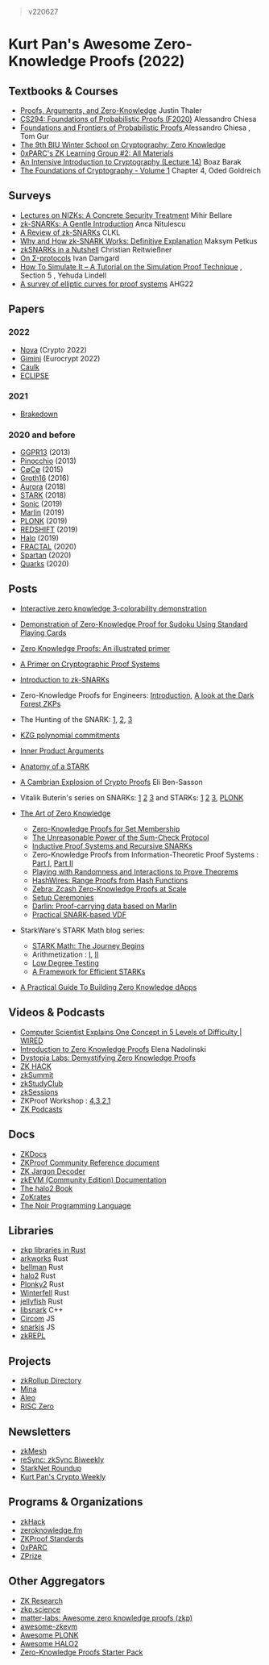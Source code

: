 > v220627
# Kurt Pan's Awesome Zero-Knowledge Proofs (2022) 

## Textbooks & Courses
- [Proofs, Arguments, and Zero-Knowledge](https://people.cs.georgetown.edu/jthaler/ProofsArgsAndZK.html) Justin Thaler
- [CS294: Foundations of Probabilistic Proofs (F2020)](http://people.eecs.berkeley.edu/~alexch/classes/CS294-F2020.html) Alessandro Chiesa
- [Foundations and Frontiers of Probabilistic Proofs ](https://www.msri.org/summer_schools/931) Alessandro Chiesa , Tom Gur
- [The 9th BIU Winter School on Cryptography: Zero Knowledge](https://cyber.biu.ac.il/event/the-9th-biu-winter-school-on-cryptography/)
- [0xPARC's ZK Learning Group #2: All Materials](https://0xparc.notion.site/ZK-Learning-Group-2-All-Materials-b199ae33734f40db8b757b6fe3428f81)
- [An Intensive Introduction to Cryptography (Lecture 14)](https://intensecrypto.org/public/lec_14_zero_knowledge.html) Boaz Barak
- [The Foundations of Cryptography - Volume 1](https://www.wisdom.weizmann.ac.il/~oded/foc-vol1.html) Chapter 4, Oded Goldreich

## Surveys
- [Lectures on NIZKs: A Concrete Security Treatment](https://cseweb.ucsd.edu/~mihir/cse208-Wi20/main.pdf) Mihir Bellare
- [zk-SNARKs: A Gentle Introduction](https://www.di.ens.fr/~nitulesc/files/Survey-SNARKs.pdf) Anca Nitulescu
- [A Review of zk-SNARKs](https://arxiv.org/pdf/2202.06877.pdf) CLKL
- [Why and How zk-SNARK Works: Definitive Explanation](http://petkus.info/papers/WhyAndHowZkSnarkWorks.pdf) Maksym Petkus
- [zkSNARKs in a Nutshell](http://chriseth.github.io/notes/articles/zksnarks/zksnarks.pdf) Christian Reitwießner
- [On Σ-protocols](https://cs.au.dk/~ivan/Sigma.pdf) Ivan Damgard
- [How To Simulate It – A Tutorial on the Simulation Proof Technique](https://eprint.iacr.org/2016/046.pdf) , Section 5 , Yehuda Lindell
- [A survey of elliptic curves for proof systems](https://eprint.iacr.org/2022/586) AHG22

## Papers

### 2022
- [Nova](https://eprint.iacr.org/2021/370.pdf) (Crypto 2022)
- [Gimini](https://eprint.iacr.org/2022/420.pdf) (Eurocrypt 2022)
- [Caulk](https://eprint.iacr.org/2022/621.pdf)
- [ECLIPSE](https://eprint.iacr.org/2021/934.pdf)

### 2021
- [Brakedown](https://eprint.iacr.org/2021/1043.pdf) 


### 2020 and before
- [GGPR13](https://eprint.iacr.org/2012/215.pdf) (2013)
- [Pinocchio](https://eprint.iacr.org/2013/279.pdf) (2013)
- [C∅C∅](https://eprint.iacr.org/2015/1093.pdf) (2015)
- [Groth16](https://eprint.iacr.org/2016/260.pdf) (2016)
- [Aurora](https://eprint.iacr.org/2018/828.pdf) (2018)
- [STARK](https://eprint.iacr.org/2018/046.pdf) (2018)
- [Sonic](https://eprint.iacr.org/2019/099.pdf) (2019)
- [Marlin](https://eprint.iacr.org/2019/1047.pdf) (2019)
- [PLONK](https://eprint.iacr.org/2019/953.pdf) (2019)
- [REDSHIFT](https://eprint.iacr.org/2019/1400.pdf) (2019)
- [Halo](https://eprint.iacr.org/2019/1021.pdf) (2019)
- [FRACTAL](https://eprint.iacr.org/2019/1076.pdf) (2020)
- [Spartan](https://eprint.iacr.org/2019/550.pdf) (2020)
- [Quarks](https://eprint.iacr.org/2020/1275.pdf) (2020)



## Posts
- [Interactive zero knowledge 3-colorability demonstration](http://web.mit.edu/~ezyang/Public/graph/svg.html)
- [Demonstration of Zero-Knowledge Proof for Sudoku Using Standard Playing Cards](https://www.wisdom.weizmann.ac.il/~naor/PAPERS/SUDOKU_DEMO/)
- [Zero Knowledge Proofs: An illustrated primer](https://blog.cryptographyengineering.com/2014/11/27/zero-knowledge-proofs-illustrated-primer/)
- [A Primer on Cryptographic Proof Systems](https://jumpcrypto.com/a-primer-on-proof-systems/)
- [Introduction to zk-SNARKs](https://blog.decentriq.com/zk-snarks-primer-part-one/)
- Zero-Knowledge Proofs for Engineers: [Introduction](https://blog.zkga.me/intro-to-zksnarks), [A look at the Dark Forest ZKPs](https://blog.zkga.me/df-init-circuit)
- The Hunting of the SNARK: [1](https://medium.com/aztec-protocol/the-hunting-of-the-snark-1-3-a610c28317c7), [2](https://medium.com/aztec-protocol/the-hunting-of-the-snark-2-3-673e1830938f), [3](https://medium.com/aztec-protocol/the-hunting-of-the-snark-3-3-c0a6e17c6d92)
- [KZG polynomial commitments](https://dankradfeist.de/ethereum/2020/06/16/kate-polynomial-commitments.html)
- [Inner Product Arguments](https://dankradfeist.de/ethereum/2021/07/27/inner-product-arguments.html)
- [Anatomy of a STARK](https://aszepieniec.github.io/stark-anatomy/)
- [A Cambrian Explosion of Crypto Proofs](https://nakamoto.com/cambrian-explosion-of-crypto-proofs/) Eli Ben-Sasson
- Vitalik Buterin's series on SNARKs: [1](https://vitalik.ca/general/2016/12/10/qap.html) [2](https://vitalik.ca/general/2017/01/14/exploring_ecp.html) [3](https://vitalik.ca/general/2017/02/01/zk_snarks.html) and STARKs: [1](https://vitalik.ca/general/2017/11/09/starks_part_1.html) [2](https://vitalik.ca/general/2017/11/22/starks_part_2.html) [3](https://vitalik.ca/general/2018/07/21/starks_part_3.html), [PLONK](https://vitalik.ca/general/2019/09/22/plonk.html)

- [The Art of Zero Knowledge](https://zkproof.org/blog/)
    - [Zero-Knowledge Proofs for Set Membership](https://zkproof.org/2020/02/27/zkp-set-membership/)
    - [The Unreasonable Power of the Sum-Check Protocol](https://zkproof.org/2020/03/16/sum-checkprotocol/)
    - [Inductive Proof Systems and Recursive SNARKs](https://zkproof.org/2020/06/08/recursive-snarks/)
    - Zero-Knowledge Proofs from Information-Theoretic Proof Systems : [Part I](https://zkproof.org/2020/08/12/information-theoretic-proof-systems/), [Part II](https://zkproof.org/2020/10/15/information-theoretic-proof-systems-part-ii/)
    - [Playing with Randomness and Interactions to Prove Theorems](https://zkproof.org/2020/10/15/randomness-and-interactions/)
    - [HashWires: Range Proofs from Hash Functions](https://zkproof.org/2021/05/05/hashwires-range-proofs-from-hash-functions/)
    - [Zebra: Zcash Zero-Knowledge Proofs at Scale](https://zkproof.org/2021/06/03/zebra-zcash-zero-knowledge-proofs-at-scale/)
    - [Setup Ceremonies](https://zkproof.org/2021/06/30/setup-ceremonies/)
    - [Darlin: Proof-carrying data based on Marlin](https://zkproof.org/2021/09/29/darlin-recursive-proofs/)
    - [Practical SNARK-based VDF](https://zkproof.org/2021/11/24/practical-snark-based-vdf/)

- StarkWare's STARK Math blog series:
    - [STARK Math: The Journey Begins](https://medium.com/starkware/stark-math-the-journey-begins-51bd2b063c71)
    - Arithmetization : [I](https://medium.com/starkware/arithmetization-i-15c046390862), [II](https://medium.com/starkware/arithmetization-ii-403c3b3f4355)
    - [Low Degree Testing](https://medium.com/starkware/low-degree-testing-f7614f5172db)
    - [A Framework for Efficient STARKs](https://medium.com/starkware/a-framework-for-efficient-starks-19608ba06fbe)

- [A Practical Guide To Building Zero Knowledge dApps](https://kndrck.co/posts/practical_guide_build_zk_dapps/)

## Videos & Podcasts
- [Computer Scientist Explains One Concept in 5 Levels of Difficulty | WIRED](https://www.youtube.com/watch?v=fOGdb1CTu5c)
- [Introduction to Zero Knowledge Proofs](https://www.youtube.com/watch?v=BT88s7_VtC8&t=1s) Elena Nadolinski
- [Dystopia Labs: Demystifying Zero Knowledge Proofs](https://www.youtube.com/watch?v=_6TqUNVLChc)
- [ZK HACK](https://www.youtube.com/playlist?list=PLj80z0cJm8QFGB6AsiAG3EB06L7xr5S1c)
- [zkSummit](https://www.youtube.com/playlist?list=PLj80z0cJm8QFnY6VLVa84nr-21DNvjWH7)
- [zkStudyClub](https://www.youtube.com/playlist?list=PLj80z0cJm8QHm_9BdZ1BqcGbgE-BEn-3Y)
- [zkSessions](https://www.youtube.com/playlist?list=PLj80z0cJm8QEz6BotG4SkGSCupwkPonCZ)
- ZKProof Workshop : [4](https://www.youtube.com/playlist?list=PLOEty2U8Y69Xkgt7fdNl7FtlzUcu_Ho0c),[3](https://www.youtube.com/playlist?list=PLOEty2U8Y69XuIbGzSPzOR38lHUyf_v-y),[2](https://www.youtube.com/playlist?list=PLOEty2U8Y69VKX0THZvO_liqwV3Ngf1wt),[1](https://www.youtube.com/playlist?list=PLOEty2U8Y69XadRILKwdG5eADUdAJ96ou)
- [ZK Podcasts](https://zeroknowledge.fm/episodes/)


## Docs
- [ZKDocs](https://www.zkdocs.com/)
- [ZKProof Community Reference document](https://docs.zkproof.org/reference.pdf)
- [ZK Jargon Decoder](https://nmohnblatt.github.io/zk-jargon-decoder/foreword.html)
- [zkEVM (Community Edition) Documentation](https://appliedzkp.github.io/zkevm-docs/)
- [The halo2 Book](https://zcash.github.io/halo2/)
- [ZoKrates](https://zokrates.github.io/introduction.html)
- [The Noir Programming Language](https://noir-lang.github.io/book/index.html)

## Libraries 
- [zkp libraries in Rust](https://cryptography.rs/#zero-knowledge-proofs)
- [arkworks](http://arkworks.rs) Rust
- [bellman](https://github.com/zkcrypto/bellman) Rust
- [halo2](https://github.com/zcash/halo2) Rust
- [Plonky2](https://github.com/mir-protocol/plonky2) Rust
- [Winterfell](https://github.com/novifinancial/winterfell) Rust
- [jellyfish](https://github.com/EspressoSystems/jellyfish) Rust
- [libsnark](https://github.com/scipr-lab/libsnark) C++
- [Circom](https://iden3.io/circom) JS
- [snarkjs](https://github.com/iden3/snarkjs) JS
- [zkREPL](https://zkrepl.dev/)


## Projects
- [zkRollup Directory](https://www.zkrollups.xyz/)
- [Mina](https://minaprotocol.com/)
- [Aleo](https://www.aleo.org/)
- [RISC Zero](https://www.risczero.com/)
## Newsletters
- [zkMesh](https://zkmesh.substack.com/)
- [reSync: zkSync Biweekly](https://pseudotheos.substack.com/archive)
- [StarkNet Roundup](https://swagtimus.substack.com/archive)
- [Kurt Pan's Crypto Weekly](https://www.getrevue.co/profile/kurtpan)

## Programs & Organizations
- [zkHack](https://www.zkhack.dev/)
- [zeroknowledge.fm](https://zeroknowledge.fm/)
- [ZKProof Standards](https://zkproof.org/)
- [0xPARC](https://0xparc.org/blog/)
- [ZPrize](https://www.zprize.io/)

## Other Aggregators
- [ZK Research](https://0xst.notion.site/ZK-Research-94ba836c3b2a4e2491a871364ee5b13b)
- [zkp.science](https://zkp.science/)
- [matter-labs: Awesome zero knowledge proofs (zkp)](https://github.com/matter-labs/awesome-zero-knowledge-proofs)
- [awesome-zkevm](https://github.com/LuozhuZhang/awesome-zkevm)
- [Awesome PLONK](https://github.com/fluidex/awesome-plonk)
- [Awesome HALO2](https://github.com/adria0/awesome-halo2)
- [Zero-Knowledge Proofs Starter Pack](https://ethresear.ch/t/zero-knowledge-proofs-starter-pack/4519)